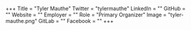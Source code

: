 +++
Title = "Tyler Mauthe"
Twitter = "tylermauthe"
LinkedIn = ""
GitHub = ""
Website = ""
Employer = ""
Role = "Primary Organizer"
Image = "tyler-mauthe.png"
GitLab = ""
Facebook = ""
+++

